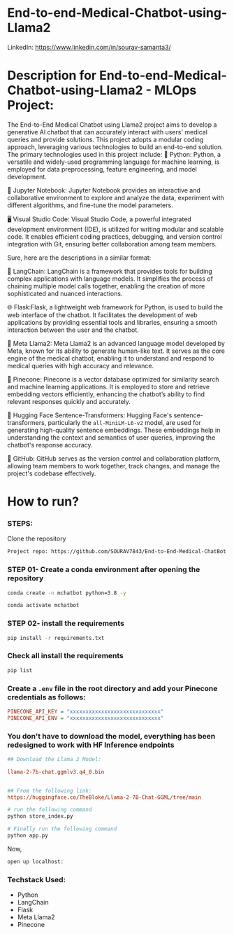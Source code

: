 # End-to-end-Medical-Chatbot-using-Llama2
LinkedIn: https://www.linkedin.com/in/sourav-samanta3/

# Description for  End-to-end-Medical-Chatbot-using-Llama2 - MLOps Project:

The End-to-End Medical Chatbot using Llama2 project aims to develop a generative AI chatbot that can accurately interact with users' medical queries and provide solutions. This project adopts a modular coding approach, leveraging various technologies to build an end-to-end solution. The primary technologies used in this project include:
🐍 Python: Python, a versatile and widely-used programming language for machine learning, is employed for data preprocessing, feature engineering, and model development.

📓 Jupyter Notebook: Jupyter Notebook provides an interactive and collaborative environment to explore and analyze the data, experiment with different algorithms, and fine-tune the model parameters.

🖥️ Visual Studio Code: Visual Studio Code, a powerful integrated development environment (IDE), is utilized for writing modular and scalable code. It enables efficient coding practices, debugging, and version control integration with Git, ensuring better collaboration among team members.

Sure, here are the descriptions in a similar format:

🔗 LangChain: LangChain is a framework that provides tools for building complex applications with language models. It simplifies the process of chaining multiple model calls together, enabling the creation of more sophisticated and nuanced interactions.


🌐 Flask:Flask, a lightweight web framework for Python, is used to build the web interface of the chatbot. It facilitates the development of web applications by providing essential tools and libraries, ensuring a smooth interaction between the user and the chatbot.

🦙 Meta Llama2: Meta Llama2 is an advanced language model developed by Meta, known for its ability to generate human-like text. It serves as the core engine of the medical chatbot, enabling it to understand and respond to medical queries with high accuracy and relevance.

🌲 Pinecone: Pinecone is a vector database optimized for similarity search and machine learning applications. It is employed to store and retrieve embedding vectors efficiently, enhancing the chatbot’s ability to find relevant responses quickly and accurately.

🧠 Hugging Face Sentence-Transformers: Hugging Face's sentence-transformers, particularly the `all-MiniLM-L6-v2` model, are used for generating high-quality sentence embeddings. These embeddings help in understanding the context and semantics of user queries, improving the chatbot's response accuracy.


🐙 GitHub: GitHub serves as the version control and collaboration platform, allowing team members to work together, track changes, and manage the project's codebase effectively.
# How to run?
### STEPS:

Clone the repository

```bash
Project repo: https://github.com/SOURAV7843/End-to-End-Medical-ChatBot
```

### STEP 01- Create a conda environment after opening the repository

```bash
conda create -n mchatbot python=3.8 -y
```

```bash
conda activate mchatbot
```

### STEP 02- install the requirements
```bash
pip install -r requirements.txt
```
###  Check all install the requirements
```bash
pip list
```
### Create a `.env` file in the root directory and add your Pinecone credentials as follows:

```ini
PINECONE_API_KEY = "xxxxxxxxxxxxxxxxxxxxxxxxxxxxx"
PINECONE_API_ENV = "xxxxxxxxxxxxxxxxxxxxxxxxxxxxx"
```


### You don't have to download the model, everything has been redesigned to work with HF Inference endpoints 

```ini
## Download the Llama 2 Model:

llama-2-7b-chat.ggmlv3.q4_0.bin


## From the following link:
https://huggingface.co/TheBloke/Llama-2-7B-Chat-GGML/tree/main
```

```bash
# run the following command
python store_index.py
```

```bash
# Finally run the following command
python app.py
```

Now,
```bash
open up localhost:
```


### Techstack Used:

- Python
- LangChain
- Flask
- Meta Llama2
- Pinecone
